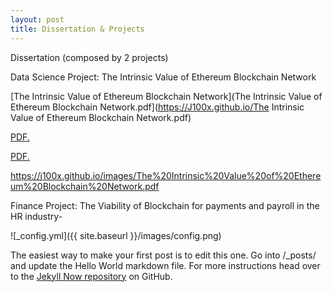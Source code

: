 ```yaml
---
layout: post
title: Dissertation & Projects
---
```


Dissertation (composed by 2 projects) 

Data Science Project: The Intrinsic Value of Ethereum Blockchain Network 

[The Intrinsic Value of Ethereum Blockchain Network](The Intrinsic Value of Ethereum Blockchain Network.pdf](https://J100x.github.io/The Intrinsic Value of Ethereum Blockchain Network.pdf)

<a href="J100x.github.io/_posts/The Intrinsic Value of Ethereum Blockchain Network.pdf" target="_blank">PDF.</a>



<a href="J100x.github.io/master/The Intrinsic Value of Ethereum Blockchain Network.pdf" target="_blank">PDF.</a>

https://j100x.github.io/images/The%20Intrinsic%20Value%20of%20Ethereum%20Blockchain%20Network.pdf

Finance Project: The Viability of Blockchain for payments and payroll in the HR industry-

![_config.yml]({{ site.baseurl }}/images/config.png)

The easiest way to make your first post is to edit this one. Go into /_posts/ and update the Hello World markdown file. For more instructions head over to the [Jekyll Now repository](https://github.com/barryclark/jekyll-now) on GitHub.
